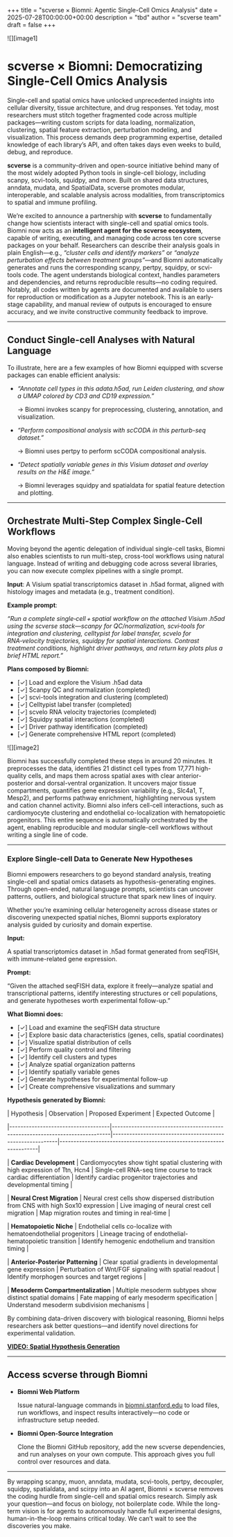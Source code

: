 +++
title = "scverse × Biomni: Agentic Single-Cell Omics Analysis"
date = 2025-07-28T00:00:00+00:00
description = "tbd"
author = "scverse team"
draft = false
+++

![][image1]

# scverse × Biomni: Democratizing Single-Cell Omics Analysis

Single-cell and spatial omics have unlocked unprecedented insights into cellular diversity, tissue architecture, and drug responses. Yet today, most researchers must stitch together fragmented code across multiple packages—writing custom scripts for data loading, normalization, clustering, spatial feature extraction, perturbation modeling, and visualization. This process demands deep programming expertise, detailed knowledge of each library’s API, and often takes days even weeks to build, debug, and reproduce.

**scverse** is a community-driven and open-source initiative behind many of the most widely adopted Python tools in single-cell biology, including scanpy, scvi-tools, squidpy, and more. Built on shared data structures, anndata, mudata, and SpatialData, scverse promotes modular, interoperable, and scalable analysis across modalities, from transcriptomics to spatial and immune profiling.

We’re excited to announce a partnership with **scverse** to fundamentally change how scientists interact with single-cell and spatial omics tools. Biomni now acts as an **intelligent agent for the scverse ecosystem**, capable of writing, executing, and managing code across ten core scverse packages on your behalf. Researchers can describe their analysis goals in plain English—e.g., *“cluster cells and identify markers”* or *“analyze perturbation effects between treatment groups”*—and Biomni automatically generates and runs the corresponding scanpy, pertpy, squidpy, or scvi-tools code. The agent understands biological context, handles parameters and dependencies, and returns reproducible results—no coding required. Notably, all codes written by agents are documented and available to users for reproduction or modification as a Jupyter notebook.  This is an early-stage capability, and manual review of outputs is encouraged to ensure accuracy, and we invite constructive community feedback to improve. 

---

## **Conduct Single-cell Analyses with Natural Language**

To illustrate, here are a few examples of how Biomni equipped with scverse packages can enable efficient analysis: 

* *“Annotate cell types in this adata.h5ad, run Leiden clustering, and show a UMAP colored by CD3 and CD19 expression.”*

   → Biomni invokes scanpy for preprocessing, clustering, annotation, and visualization.

* *“Perform compositional analysis with scCODA in this perturb-seq dataset.”*

   → Biomni uses pertpy to perform scCODA compositional analysis.

* *“Detect spatially variable genes in this Visium dataset and overlay results on the H\&E image.”*

   → Biomni leverages squidpy and spatialdata for spatial feature detection and plotting.

---

## **Orchestrate Multi-Step Complex Single-Cell Workflows**

Moving beyond the agentic delegation of individual single-cell tasks, Biomni also enables scientists to run multi-step, cross-tool workflows using natural language. Instead of writing and debugging code across several libraries, you can now execute complex pipelines with a single prompt.

**Input**: A Visium spatial transcriptomics dataset in .h5ad format, aligned with histology images and metadata (e.g., treatment condition).

**Example prompt**:

*“Run a complete single‑cell + spatial workflow on the attached Visium .h5ad using the scverse stack—scanpy for QC/normalization, scvi‑tools for integration and clustering, celltypist for label transfer, scvelo for RNA‑velocity trajectories, squidpy for spatial interactions. Contrast treatment conditions, highlight driver pathways, and return key plots plus a brief HTML report.”*

**Plans composed by Biomni:**

- [✓] Load and explore the Visium .h5ad data
- [✓] Scanpy QC and normalization (completed)
- [✓] scvi-tools integration and clustering (completed)
- [✓] Celltypist label transfer (completed)
- [✓] scvelo RNA velocity trajectories (completed)
- [✓] Squidpy spatial interactions (completed)
- [✓] Driver pathway identification (completed)
- [✓] Generate comprehensive HTML report (completed)

![][image2]

Biomni has successfully completed these steps in around 20 minutes. It preprocesses the data, identifies 21 distinct cell types from 17,771 high-quality cells, and maps them across spatial axes with clear anterior-posterior and dorsal-ventral organization. It uncovers major tissue compartments, quantifies gene expression variability (e.g., Slc4a1, T, Mesp2), and performs pathway enrichment, highlighting nervous system and cation channel activity. Biomni also infers cell-cell interactions, such as cardiomyocyte clustering and endothelial co-localization with hematopoietic progenitors. This entire sequence is automatically orchestrated by the agent, enabling reproducible and modular single-cell workflows without writing a single line of code.

---

### **Explore Single-cell Data to Generate New Hypotheses**

Biomni empowers researchers to go beyond standard analysis, treating single-cell and spatial omics datasets as hypothesis-generating engines. Through open-ended, natural language prompts, scientists can uncover patterns, outliers, and biological structure that spark new lines of inquiry.

Whether you’re examining cellular heterogeneity across disease states or discovering unexpected spatial niches, Biomni supports exploratory analysis guided by curiosity and domain expertise.

**Input:**

A spatial transcriptomics dataset in .h5ad format generated from seqFISH, with immune-related gene expression.

**Prompt:**

“Given the attached seqFISH data, explore it freely—analyze spatial and transcriptional patterns, identify interesting structures or cell populations, and generate hypotheses worth experimental follow-up.”

**What Biomni does:**

- [✓] Load and examine the seqFISH data structure
- [✓] Explore basic data characteristics (genes, cells, spatial coordinates)
- [✓] Visualize spatial distribution of cells
- [✓] Perform quality control and filtering
- [✓] Identify cell clusters and types
- [✓] Analyze spatial organization patterns
- [✓] Identify spatially variable genes
- [✓] Generate hypotheses for experimental follow-up
- [✓] Create comprehensive visualizations and summary

**Hypothesis generated by Biomni:**

| Hypothesis                          | Observation                                                                 | Proposed Experiment                                      | Expected Outcome                                                    |

|------------------------------------|-----------------------------------------------------------------------------|----------------------------------------------------------|----------------------------------------------------------------------|

| **Cardiac Development**            | Cardiomyocytes show tight spatial clustering with high expression of Ttn, Hcn4 | Single-cell RNA-seq time course to track cardiac differentiation | Identify cardiac progenitor trajectories and developmental timing   |

| **Neural Crest Migration**         | Neural crest cells show dispersed distribution from CNS with high Sox10 expression | Live imaging of neural crest cell migration              | Map migration routes and timing in real-time                        |

| **Hematopoietic Niche**           | Endothelial cells co-localize with hematoendothelial progenitors             | Lineage tracing of endothelial-hematopoietic transition   | Identify hemogenic endothelium and transition timing                |

| **Anterior-Posterior Patterning**  | Clear spatial gradients in developmental gene expression                     | Perturbation of Wnt/FGF signaling with spatial readout    | Identify morphogen sources and target regions                       |

| **Mesoderm Compartmentalization** | Multiple mesoderm subtypes show distinct spatial domains                     | Fate mapping of early mesoderm specification              | Understand mesoderm subdivision mechanisms                          |

By combining data-driven discovery with biological reasoning, Biomni helps researchers ask better questions—and identify novel directions for experimental validation.

**[VIDEO: Spatial Hypothesis Generation](https://drive.google.com/file/d/1B7CLwDRLOor8WJNtL_MdUGEHZduIJIX5/view?usp=sharing)**

---

## **Access scverse through Biomni** 

* **Biomni Web Platform**

  Issue natural-language commands in [biomni.stanford.edu](http://biomni.stanford.edu) to load files, run workflows, and inspect results interactively—no code or infrastructure setup needed.

* **Biomni Open-Source Integration**

  Clone the Biomni GitHub repository, add the new scverse dependencies, and run analyses on your own compute. This approach gives you full control over resources and data.

---

By wrapping scanpy, muon, anndata, mudata, scvi-tools, pertpy, decoupler, squidpy, spatialdata, and scirpy into an AI agent, Biomni × scverse removes the coding hurdle from single-cell and spatial omics research. Simply ask your question—and focus on biology, not boilerplate code. While the long-term vision is for agents to autonomously handle full experimental designs, human-in-the-loop remains critical today. We can’t wait to see the discoveries you make.
